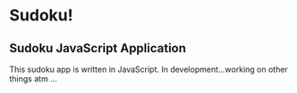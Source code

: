 Sudoku!
======

## Sudoku JavaScript Application
This sudoku app is written in JavaScript.  In development...working on other things atm ...

